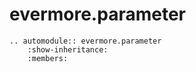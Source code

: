 # evermore.parameter

```{eval-rst}
.. automodule:: evermore.parameter
    :show-inheritance:
    :members:
```
